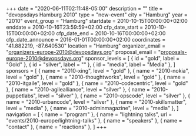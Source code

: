 +++
date = "2020-06-11T02:11:48-05:00"
description = ""
title = "devopsdays Hamburg 2010"
type = "new-event"
city = "Hamburg"
year = "2010"
event_group = "Hamburg"
startdate = 2010-10-15T00:00:00+02:00
enddate = 2010-10-16T23:59:59+02:00
cfp_date_start = 2010-10-15T00:00:00+02:00
cfp_date_end = 2010-10-16T00:00:00+02:00
cfp_date_announce = 2016-01-01T00:00:00+02:00
coordinates = "41.882219, -87.640530"
location = "Hamburg"
organizer_email = "organizers-europe-2010@devopsdays.org"
proposal_email = "proposals-europe-2010@devopsdays.org"
sponsor_levels = [
    { id = "gold", label = "Gold" },
    { id = "silver", label = "<no value>" },
    { id = "media", label = "Media" },
]
sponsors = [
    { name = "2010-xing", level = "gold" },
    { name = "2010-nokia", level = "gold" },
    { name = "2010-thoughtworks", level = "gold" },
    { name = "2010-itgaile", level = "gold" },
    { name = "2010-codecentric", level = "gold" },
    { name = "2010-agilealliance", level = "silver" },
    { name = "2010-puppetlabs", level = "silver" },
    { name = "2010-opscode", level = "silver" },
    { name = "2010-urbancode", level = "silver" },
    { name = "2010-skillsmatter", level = "media" },
    { name = "2010-adminmagazine", level = "media" },
]
navigation = [
    { name = "program" },
    { name = "lightning talks", url = "events/2010-europe/lightning-talks" },
    { name = "speakers" },
    { name = "contact" },
    { name = "reactions" },
]
+++

